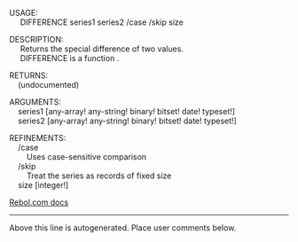 USAGE:  
&nbsp;&nbsp;&nbsp;&nbsp;&nbsp;DIFFERENCE&nbsp;series1&nbsp;series2&nbsp;/case&nbsp;/skip&nbsp;size  
  
DESCRIPTION:  
&nbsp;&nbsp;&nbsp;&nbsp;&nbsp;Returns&nbsp;the&nbsp;special&nbsp;difference&nbsp;of&nbsp;two&nbsp;values.  
&nbsp;&nbsp;&nbsp;&nbsp;&nbsp;DIFFERENCE&nbsp;is&nbsp;a&nbsp;function&nbsp;.  
  
RETURNS:  
&nbsp;&nbsp;&nbsp;&nbsp;(undocumented)  
  
ARGUMENTS:  
&nbsp;&nbsp;&nbsp;&nbsp;series1&nbsp;[any-array!&nbsp;any-string!&nbsp;binary!&nbsp;bitset!&nbsp;date!&nbsp;typeset!]  
&nbsp;&nbsp;&nbsp;&nbsp;series2&nbsp;[any-array!&nbsp;any-string!&nbsp;binary!&nbsp;bitset!&nbsp;date!&nbsp;typeset!]  
  
REFINEMENTS:  
&nbsp;&nbsp;&nbsp;&nbsp;/case  
&nbsp;&nbsp;&nbsp;&nbsp;&nbsp;&nbsp;&nbsp;&nbsp;Uses&nbsp;case-sensitive&nbsp;comparison  
&nbsp;&nbsp;&nbsp;&nbsp;/skip  
&nbsp;&nbsp;&nbsp;&nbsp;&nbsp;&nbsp;&nbsp;&nbsp;Treat&nbsp;the&nbsp;series&nbsp;as&nbsp;records&nbsp;of&nbsp;fixed&nbsp;size  
&nbsp;&nbsp;&nbsp;&nbsp;size&nbsp;[integer!]  

[Rebol.com docs](http://www.rebol.com/r3/docs/functions/difference.html)
___
Above this line is autogenerated. Place user comments below.
